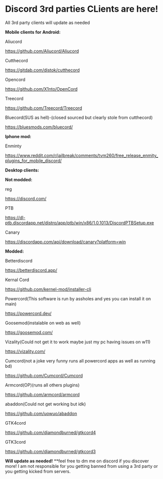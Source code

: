 # Discord 3rd parties CLients are here!
All 3rd party clients will update as needed




**Mobile clients for Android:**

Aliucord

https://github.com/Aliucord/Aliucord

Cutthecord

https://gitdab.com/distok/cutthecord

Opencord

https://github.com/X1nto/OpenCord

Treecord

https://github.com/Treecord/Treecord

Bluecord(SUS as hell)-(closed sourced but clearly stole from cutthecord)

https://bluesmods.com/bluecord/



**Iphone mod:**

Enminty

https://www.reddit.com/r/jailbreak/comments/tvm260/free_release_enmity_plugins_for_mobile_discord/


**Desktop clients:**

**Not modded:**

reg

https://discord.com/

PTB

https://dl-ptb.discordapp.net/distro/app/ptb/win/x86/1.0.1013/DiscordPTBSetup.exe

Canary

https://discordapp.com/api/download/canary?platform=win


**Modded:**

Betterdiscord

https://betterdiscord.app/

Kernal Cord

https://github.com/kernel-mod/installer-cli

Powercord(This software is run by assholes and yes you can install it on main)

https://powercord.dev/

Goosemod(instalable on web as well)

https://goosemod.com/

Vizality(Could not get it to work maybe just my pc having issues on w11)

https://vizality.com/

Cumcord(not a joke very funny runs all powercord apps as well as running bd)

https://github.com/Cumcord/Cumcord

Armcord(OP)(runs all others plugins)

https://github.com/armcord/armcord

abaddon(Could not get working but idk)

https://github.com/uowuo/abaddon

GTK4cord

https://github.com/diamondburned/gtkcord4

GTK3cord

https://github.com/diamondburned/gtkcord3

**Will update as needed!**
**feel free to dm me on discord if you discover more!
I am not responsible for you getting banned from using a 3rd party or you getting kicked from servers.
